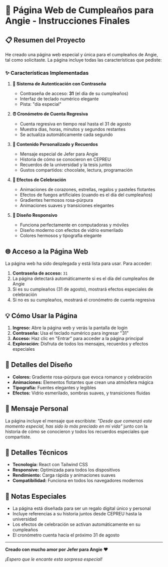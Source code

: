 # 🎉 Página Web de Cumpleaños para Angie - Instrucciones Finales

## 📋 Resumen del Proyecto

He creado una página web especial y única para el cumpleaños de Angie, tal como solicitaste. La página incluye todas las características que pediste:

### ✨ Características Implementadas

1. **🔐 Sistema de Autenticación con Contraseña**
   - Contraseña de acceso: **31** (el día de su cumpleaños)
   - Interfaz de teclado numérico elegante
   - Pista: "día especial"

2. **⏰ Cronómetro de Cuenta Regresiva**
   - Cuenta regresiva en tiempo real hasta el 31 de agosto
   - Muestra días, horas, minutos y segundos restantes
   - Se actualiza automáticamente cada segundo

3. **💝 Contenido Personalizado y Recuerdos**
   - Mensaje especial de Jefer para Angie
   - Historia de cómo se conocieron en CEPREU
   - Recuerdos de la universidad y la tesis juntos
   - Gustos compartidos: chocolate, lectura, programación

4. **🎊 Efectos de Celebración**
   - Animaciones de corazones, estrellas, regalos y pasteles flotantes
   - Efectos de fuegos artificiales (cuando es el día del cumpleaños)
   - Gradientes hermosos rosa-púrpura
   - Animaciones suaves y transiciones elegantes

5. **📱 Diseño Responsivo**
   - Funciona perfectamente en computadoras y móviles
   - Diseño moderno con efectos de vidrio esmerilado
   - Colores hermosos y tipografía elegante

## 🌐 Acceso a la Página Web

La página web ha sido desplegada y está lista para usar. Para acceder:

1. **Contraseña de acceso:** `31`
2. La página detectará automáticamente si es el día del cumpleaños de Angie
3. Si es su cumpleaños (31 de agosto), mostrará efectos especiales de celebración
4. Si no es su cumpleaños, mostrará el cronómetro de cuenta regresiva

## 💡 Cómo Usar la Página

1. **Ingreso:** Abre la página web y verás la pantalla de login
2. **Contraseña:** Usa el teclado numérico para ingresar "31"
3. **Acceso:** Haz clic en "Entrar" para acceder a la página principal
4. **Exploración:** Disfruta de todos los mensajes, recuerdos y efectos especiales

## 🎨 Detalles del Diseño

- **Colores:** Gradiente rosa-púrpura que evoca romance y celebración
- **Animaciones:** Elementos flotantes que crean una atmósfera mágica
- **Tipografía:** Fuentes elegantes y legibles
- **Efectos:** Vidrio esmerilado, sombras suaves, y transiciones fluidas

## 💌 Mensaje Personal

La página incluye el mensaje que escribiste: *"Desde que comenzó este momento especial, has sido lo más preciado en mi vida"* junto con la historia de cómo se conocieron y todos los recuerdos especiales que compartiste.

## 🔧 Detalles Técnicos

- **Tecnología:** React con Tailwind CSS
- **Responsive:** Optimizada para todos los dispositivos
- **Rendimiento:** Carga rápida y animaciones suaves
- **Compatibilidad:** Funciona en todos los navegadores modernos

## 🎁 Notas Especiales

- La página está diseñada para ser un regalo digital único y personal
- Incluye referencias a su historia juntos desde CEPREU hasta la universidad
- Los efectos de celebración se activan automáticamente en su cumpleaños
- El cronómetro cuenta hacia el próximo 31 de agosto

---

**Creado con mucho amor por Jefer para Angie** ❤️

*¡Espero que le encante esta sorpresa especial!*

